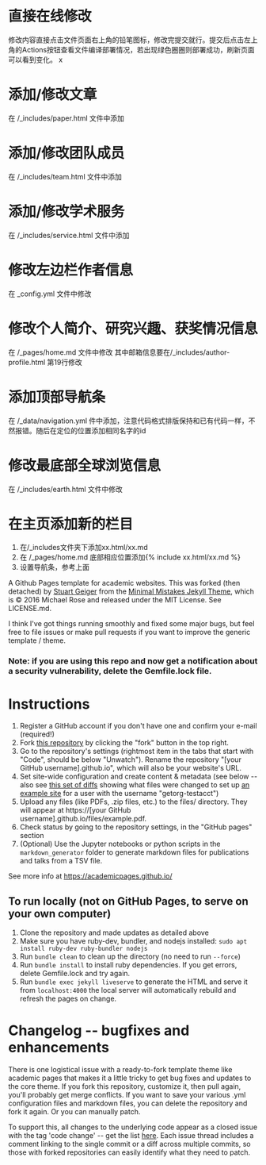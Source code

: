 # 直接在线修改
修改内容直接点击文件页面右上角的铅笔图标，修改完提交就行。提交后点击左上角的Actions按钮查看文件编译部署情况，若出现绿色圈圈则部署成功，刷新页面可以看到变化。  x

# 添加/修改文章
在 /_includes/paper.html 文件中添加

# 添加/修改团队成员
在 /_includes/team.html 文件中添加

# 添加/修改学术服务
在 /_includes/service.html 文件中添加

# 修改左边栏作者信息
在 _config.yml 文件中修改

# 修改个人简介、研究兴趣、获奖情况信息
在 /_pages/home.md 文件中修改
其中邮箱信息要在/_includes/author-profile.html 第19行修改

# 添加顶部导航条
在 /_data/navigation.yml 件中添加，注意代码格式排版保持和已有代码一样，不然报错。随后在定位的位置添加相同名字的id

# 修改最底部全球浏览信息
在 /_includes/earth.html 文件中修改

# 在主页添加新的栏目
 1. 在/_includes文件夹下添加xx.html/xx.md
 2. 在 /_pages/home.md 底部相应位置添加{% include xx.html/xx.md %} 
 3. 设置导航条，参考上面


A Github Pages template for academic websites. This was forked (then detached) by [Stuart Geiger](https://github.com/staeiou) from the [Minimal Mistakes Jekyll Theme](https://mmistakes.github.io/minimal-mistakes/), which is © 2016 Michael Rose and released under the MIT License. See LICENSE.md.

I think I've got things running smoothly and fixed some major bugs, but feel free to file issues or make pull requests if you want to improve the generic template / theme.

### Note: if you are using this repo and now get a notification about a security vulnerability, delete the Gemfile.lock file. 

# Instructions

1. Register a GitHub account if you don't have one and confirm your e-mail (required!)
1. Fork [this repository](https://github.com/academicpages/academicpages.github.io) by clicking the "fork" button in the top right. 
1. Go to the repository's settings (rightmost item in the tabs that start with "Code", should be below "Unwatch"). Rename the repository "[your GitHub username].github.io", which will also be your website's URL.
1. Set site-wide configuration and create content & metadata (see below -- also see [this set of diffs](http://archive.is/3TPas) showing what files were changed to set up [an example site](https://getorg-testacct.github.io) for a user with the username "getorg-testacct")
1. Upload any files (like PDFs, .zip files, etc.) to the files/ directory. They will appear at https://[your GitHub username].github.io/files/example.pdf.  
1. Check status by going to the repository settings, in the "GitHub pages" section
1. (Optional) Use the Jupyter notebooks or python scripts in the `markdown_generator` folder to generate markdown files for publications and talks from a TSV file.

See more info at https://academicpages.github.io/

## To run locally (not on GitHub Pages, to serve on your own computer)

1. Clone the repository and made updates as detailed above
1. Make sure you have ruby-dev, bundler, and nodejs installed: `sudo apt install ruby-dev ruby-bundler nodejs`
1. Run `bundle clean` to clean up the directory (no need to run `--force`)
1. Run `bundle install` to install ruby dependencies. If you get errors, delete Gemfile.lock and try again.
1. Run `bundle exec jekyll liveserve` to generate the HTML and serve it from `localhost:4000` the local server will automatically rebuild and refresh the pages on change.

# Changelog -- bugfixes and enhancements

There is one logistical issue with a ready-to-fork template theme like academic pages that makes it a little tricky to get bug fixes and updates to the core theme. If you fork this repository, customize it, then pull again, you'll probably get merge conflicts. If you want to save your various .yml configuration files and markdown files, you can delete the repository and fork it again. Or you can manually patch. 

To support this, all changes to the underlying code appear as a closed issue with the tag 'code change' -- get the list [here](https://github.com/academicpages/academicpages.github.io/issues?q=is%3Aclosed%20is%3Aissue%20label%3A%22code%20change%22%20). Each issue thread includes a comment linking to the single commit or a diff across multiple commits, so those with forked repositories can easily identify what they need to patch.

